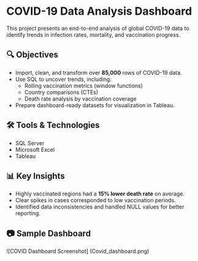# COVID-19 Data Analysis Dashboard

This project presents an end-to-end analysis of global COVID-19 data to identify trends in infection rates, mortality, and vaccination progress.

## 🔍 Objectives
- Import, clean, and transform over **85,000** rows of COVID-19 data.
- Use SQL to uncover trends, including:
  - Rolling vaccination metrics (window functions)
  - Country comparisons (CTEs)
  - Death rate analysis by vaccination coverage
- Prepare dashboard-ready datasets for visualization in Tableau.

## 🛠 Tools & Technologies
- SQL Server
- Microsoft Excel
- Tableau

## 📊 Key Insights
- Highly vaccinated regions had a **15% lower death rate** on average.
- Clear spikes in cases corresponded to low vaccination periods.
- Identified data inconsistencies and handled NULL values for better reporting.

## 📷 Sample Dashboard
![COVID Dashboard Screenshot] (Covid_dashboard.png)

